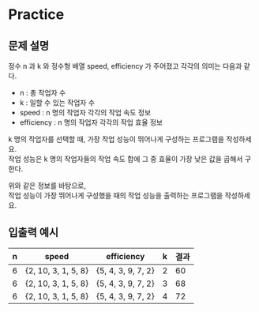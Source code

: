 Practice
===

문제 설명
---

정수 n 과 k 와 정수형 배열 speed, efficiency 가 주어졌고 각각의 의미는 다음과 같다.
* n : 총 작업자 수
* k : 일할 수 있는 작업자 수
* speed : n 명의 작업자 각각의 작업 속도 정보
* efficiency : n 명의 작업자 각각의 작업 효율 정보

k 명의 작업자를 선택할 때, 가장 작업 성능이 뛰어나게 구성하는 프로그램을 작성하세요.  
작업 성능은 k 명의 작업자들의 작업 속도 합에 그 중 효율이 가장 낮은 값을 곱해서 구한다.

위와 같은 정보를 바탕으로,  
작업 성능이 가장 뛰어나게 구성했을 때의 작업 성능을 출력하는 프로그램을 작성하세요.


입출력 예시
---
|n|speed|efficiency|k|결과|
|---|---|---|---|---|
|6|{2, 10, 3, 1, 5, 8}|{5, 4, 3, 9, 7, 2}|2|60|
|6|{2, 10, 3, 1, 5, 8}|{5, 4, 3, 9, 7, 2}|3|68|
|6|{2, 10, 3, 1, 5, 8}|{5, 4, 3, 9, 7, 2}|4|72|
